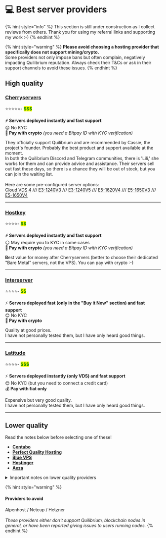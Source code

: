# 💻 Best server providers

{% hint style="info" %}
This section is still under construction as I collect reviews from others. Thank you for using my referral links and supporting my work :-)
{% endhint %}

{% hint style="warning" %}
**Please avoid choosing a hosting provider that specifically does not support mining/crypto.**\
Some providers not only impose bans but often complain, negatively impacting Quilibrium reputation.  Always check their T\&Cs or ask in their support channels to avoid these issues.
{% endhint %}

## High quality

### [**Cherryservers** ](https://quilibrium.one/go/cherryservers)

⭐️⭐️⭐️⭐️⭐️-  <mark style="color:green;">**\$$$**</mark>

**⚡️ Servers deployed instantly and fast support** \
😊 No KYC\
**💸 Pay with crypto** _(you need a Bitpay ID with KYC verification)_

They officially support Quilibrium and are recommended by Cassie, the project's founder. Probably the best product and support available at the moment. \
In both the Quilibrium Discord and Telegram communities, there is 'Lili,' she works for them and can provide advice and assistance. Their servers sell out fast these days, so there is a chance they will be out of stock, but you can join the waiting list. \
\
Here are some pre-configured server options: \
[Cloud VDS 4](https://www.cherryservers.com/server-customizer/cloud\_vds\_4?affiliate=CRXA3YWE) /// [E3-1240V3](https://www.cherryservers.com/server-customizer/e3\_1240v3?affiliate=CRXA3YWE) /// [E3-1240V5](https://www.cherryservers.com/server-customizer/e3\_1240v5?affiliate=CRXA3YWE) /// [E5-1620V4](https://www.cherryservers.com/server-customizer/e5\_1620v4?affiliate=CRXA3YWE) /// [E5-1650V3](https://www.cherryservers.com/server-customizer/e5\_1650v3?affiliate=CRXA3YWE) /// [E5-1650V4](https://www.cherryservers.com/server-customizer/e5\_1650v4?affiliate=CRXA3YWE)

***

### [**Hostkey**](https://quilibrium.one/go/hostkey)

⭐️⭐️⭐️⭐️- <mark style="color:green;">**\$$**</mark>

**⚡️ Servers deployed instantly and fast support**\
☹️ May require you to KYC in some cases \
**💸 Pay with crypto** _(you need a Bitpay ID with KYC verification)_

**B**est value for money after Cherryservers (better to choose their dedicated "Bare Metal" servers, not the VPS).  You can pay with crypto :-)

***

### [Interserver](https://quilibrium.one/go/interserver)

⭐️⭐️⭐️⭐️- <mark style="color:green;">**\$$**</mark>

⚡️ **Servers deployed fast (only in the "Buy it Now" section) and fast support**\
😊 No KYC\
**💸 Pay with crypto**

Quality at good prices.\
I have not personally tested them, but I have only heard good things.

***

### [**Latitude** ](https://quilibrium.one/go/latitude)

⭐️⭐️⭐️⭐️- <mark style="color:green;">**\$$$**</mark>

⚡️ **Servers deployed instantly (only VDS) and fast support**\
😊 No KYC (but you need to connect a credit card)\
💰 **Pay with fiat only**

Expensive but very good quality.\
I have not personally tested them, but I have only heard good things.

***

## Lower quality

Read the notes below before selecting one of these!

* [**Contabo**](https://quilibrium.one/go/contabo)
* [**Perfect Quality Hosting** ](https://quilibrium.one/go/pqhosting)
* [**Blue VPS**](https://my.bluevps.com/aff.php?aff=713)[ ](https://quilibrium.one/go/bluevps)
* [**Hostinger**](https://quilibrium.one/go/hostinger)
* [**Aeza**](https://quilibrium.one/go/aeza)

<details>

<summary>Important notes on lower quality providers</summary>

Keep in mind that many VPS providers likely oversell their resources. When you purchase an 8-core VPS, it’s often less powerful than advertised. Typically, the cheaper the service, the more they oversell.

Generally, with these providers, it’s better to pay for no more than one month at a time, in case you need to switch.

And in most cases you will need to apply limits to your CPU usage to avoid being blocked.

**If you're using Contabo, be cautious.** \
They have previously blocked access to Quilibrium from their servers. Monitor your node log, and if you repeatedly see "peers: 0," it means you’re being blocked!

</details>

{% hint style="warning" %}
#### **Providers to avoid**

Alpenhost / Netcup / Hetzner\
\
_These providers either don't support Quilibrium, blockchain nodes in general, or have been reported giving issues to users running nodes._
{% endhint %}
